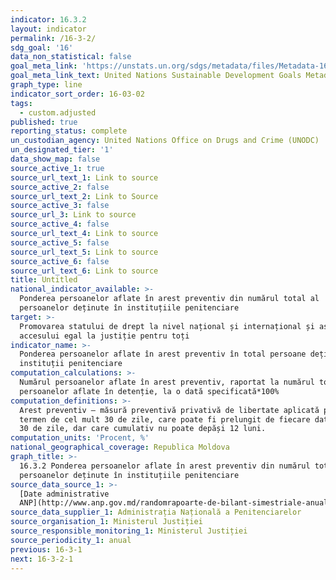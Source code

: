 ```yaml
---
indicator: 16.3.2
layout: indicator
permalink: /16-3-2/
sdg_goal: '16'
data_non_statistical: false
goal_meta_link: 'https://unstats.un.org/sdgs/metadata/files/Metadata-16-03-02.pdf'
goal_meta_link_text: United Nations Sustainable Development Goals Metadata (PDF 209 KB)
graph_type: line
indicator_sort_order: 16-03-02
tags:
  - custom.adjusted
published: true
reporting_status: complete
un_custodian_agency: United Nations Office on Drugs and Crime (UNODC)
un_designated_tier: '1'
data_show_map: false
source_active_1: true
source_url_text_1: Link to source
source_active_2: false
source_url_text_2: Link to Source
source_active_3: false
source_url_3: Link to source
source_active_4: false
source_url_text_4: Link to source
source_active_5: false
source_url_text_5: Link to source
source_active_6: false
source_url_text_6: Link to source
title: Untitled
national_indicator_available: >-
  Ponderea persoanelor aflate în arest preventiv din numărul total al
  persoanelor deținute în instituțiile penitenciare
target: >-
  Promovarea statului de drept la nivel național și internațional și asigurarea
  accesului egal la justiție pentru toți
indicator_name: >-
  Ponderea persoanelor aflate în arest preventiv în total persoane deținute în
  instituții penitenciare
computation_calculations: >-
  Numărul persoanelor aflate în arest preventiv, raportat la numărul total al
  persoanelor aflate în detenție, la o dată specificată*100%
computation_definitions: >-
  Arest preventiv – măsură preventivă privativă de libertate aplicată pe un
  termen de cel mult 30 de zile, care poate fi prelungit de fiecare dată până la
  30 de zile, dar care cumulativ nu poate depăși 12 luni.
computation_units: 'Procent, %'
national_geographical_coverage: Republica Moldova
graph_title: >-
  16.3.2 Ponderea persoanelor aflate în arest preventiv din numărul total al
  persoanelor deținute în instituțiile penitenciare
source_data_source_1: >-
  [Date administrative
  ANP](http://www.anp.gov.md/randomrapoarte-de-bilant-simestriale-anualerapoarte-de-bilant-simestriale-anualerapoarte-de-bilant)
source_data_supplier_1: Administrația Națională a Penitenciarelor
source_organisation_1: Ministerul Justiției
source_responsible_monitoring_1: Ministerul Justiției
source_periodicity_1: anual
previous: 16-3-1
next: 16-3-2-1
---
```

